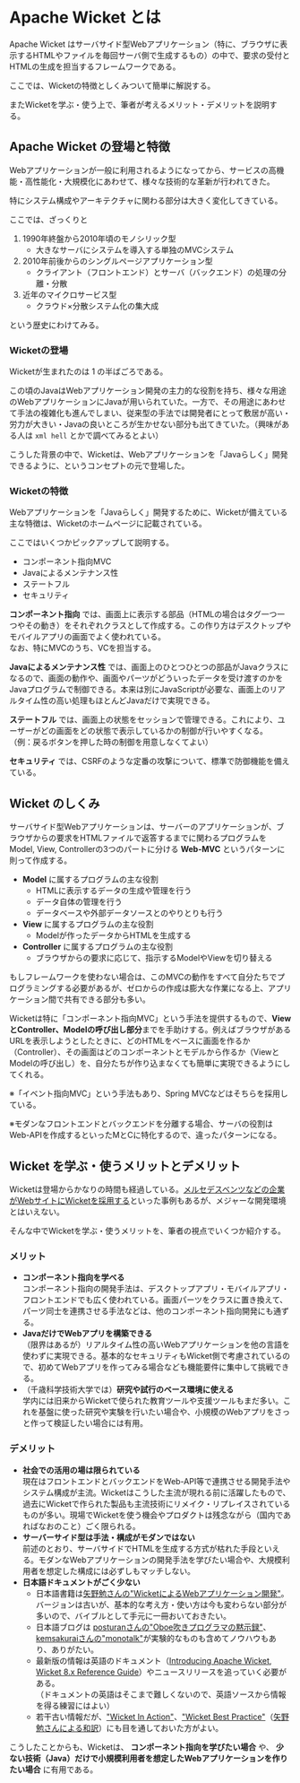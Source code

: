 # Apache Wicket とは

Apache Wicket はサーバサイド型Webアプリケーション（特に、ブラウザに表示するHTMLやファイルを毎回サーバ側で生成するもの）の中で、要求の受付とHTMLの生成を担当するフレームワークである。

ここでは、Wicketの特徴としくみついて簡単に解説する。

またWicketを学ぶ・使う上で、筆者が考えるメリット・デメリットを説明する。

## Apache Wicket の登場と特徴

Webアプリケーションが一般に利用されるようになってから、サービスの高機能・高性能化・大規模化にあわせて、様々な技術的な革新が行われてきた。

特にシステム構成やアーキテクチャに関わる部分は大きく変化してきている。

ここでは、ざっくりと

1. 1990年終盤から2010年頃のモノシリック型
    - 大きなサーバにシステムを導入する単独のMVCシステム
2. 2010年前後からのシングルページアプリケーション型
    - クライアント（フロントエンド）とサーバ（バックエンド）の処理の分離・分散
3. 近年のマイクロサービス型
    - クラウド×分散システム化の集大成

という歴史にわけてみる。

### Wicketの登場

Wicketが生まれたのは 1 の半ばごろである。

この頃のJavaはWebアプリケーション開発の主力的な役割を持ち、様々な用途のWebアプリケーションにJavaが用いられていた。一方で、その用途にあわせて手法の複雑化も進んでしまい、従来型の手法では開発者にとって敷居が高い・労力が大きい・Javaの良いところが生かせない部分も出てきていた。（興味がある人は `xml hell` とかで調べてみるとよい）

こうした背景の中で、Wicketは、Webアプリケーションを「Javaらしく」開発できるように、というコンセプトの元で登場した。

### Wicketの特徴

Webアプリケーションを「Javaらしく」開発するために、Wicketが備えている主な特徴は、Wicketのホームページに記載されている。

ここではいくつかピックアップして説明する。

- コンポーネント指向MVC
- Javaによるメンテナンス性
- ステートフル
- セキュリティ

**コンポーネント指向** では、画面上に表示する部品（HTMLの場合はタグ一つ一つやその動き）をそれぞれクラスとして作成する。この作り方はデスクトップやモバイルアプリの画面でよく使われている。<br>なお、特にMVCのうち、VCを担当する。

**Javaによるメンテナンス性** では、画面上のひとつひとつの部品がJavaクラスになるので、画面の動作や、画面やパーツがどういったデータを受け渡すのかをJavaプログラムで制御できる。本来は別にJavaScriptが必要な、画面上のリアルタイム性の高い処理もほとんどJavaだけで実現できる。

**ステートフル** では、画面上の状態をセッションで管理できる。これにより、ユーザーがどの画面をどの状態で表示しているかの制御が行いやすくなる。<br>（例：戻るボタンを押した時の制御を用意しなくてよい）

**セキュリティ** では、CSRFのような定番の攻撃について、標準で防御機能を備えている。

## Wicket のしくみ

サーバサイド型Webアプリケーションは、サーバーのアプリケーションが、ブラウザからの要求をHTMLファイルで返答するまでに関わるプログラムをModel, View, Controllerの3つのパートに分ける **Web-MVC** というパターンに則って作成する。

- **Model** に属するプログラムの主な役割
  - HTMLに表示するデータの生成や管理を行う
  - データ自体の管理を行う
  - データベースや外部データソースとのやりとりも行う
- **View** に属するプログラムの主な役割
  - Modelが作ったデータからHTMLを生成する
- **Controller** に属するプログラムの主な役割
  - ブラウザからの要求に応じて、指示するModelやViewを切り替える
  
もしフレームワークを使わない場合は、このMVCの動作をすべて自分たちでプログラミングする必要があるが、ゼロからの作成は膨大な作業になる上、アプリケーション間で共有できる部分も多い。
  
Wicketは特に「コンポーネント指向MVC」という手法を提供するもので、**ViewとController、Modelの呼び出し部分**までを手助けする。例えばブラウザがあるURLを表示しようとしたときに、どのHTMLをベースに画面を作るか（Controller）、その画面はどのコンポーネントとモデルから作るか（ViewとModelの呼び出し）を、自分たちが作り込まなくても簡単に実現できるようにしてくれる。

※「イベント指向MVC」という手法もあり、Spring MVCなどはそちらを採用している。

※モダンなフロントエンドとバックエンドを分離する場合、サーバの役割はWeb-APIを作成するといったMとCに特化するので、違ったパターンになる。

## Wicket を学ぶ・使うメリットとデメリット

Wicketは登場からかなりの時間も経過している。[メルセデスベンツなどの企業がWebサイトにWicketを採用する](https://twitter.com/apache_wicket/status/1050271799672483840)といった事例もあるが、メジャーな開発環境とはいえない。

そんな中でWicketを学ぶ・使うメリットを、筆者の視点でいくつか紹介する。

### メリット

- **コンポーネント指向を学べる**<br>コンポーネント指向の開発手法は、デスクトップアプリ・モバイルアプリ・フロントエンドでも広く使われている。画面パーツをクラスに置き換えて、パーツ同士を連携させる手法などは、他のコンポーネント指向開発にも通ずる。
- **JavaだけでWebアプリを構築できる**<br>（限界はあるが）リアルタイム性の高いWebアプリケーションを他の言語を使わずに実現できる。基本的なセキュリティもWicket側で考慮されているので、初めてWebアプリを作ってみる場合なども機能要件に集中して挑戦できる。
- （千歳科学技術大学では）**研究や試行のベース環境に使える**<br>学内には旧来からWicketで使られた教育ツールや支援ツールもまだ多い。これを基盤に使った研究や実験を行いたい場合や、小規模のWebアプリをさっと作って検証したい場合には有用。

### デメリット

- **社会での活用の場は限られている**<br>現在はフロントエンドとバックエンドをWeb-API等で連携させる開発手法やシステム構成が主流。Wicketはこうした主流が現れる前に活躍したもので、過去にWicketで作られた製品も主流技術にリメイク・リプレイスされているものが多い。現場でWicketを使う機会やプロダクトは残念ながら（国内であればなおのこと）ごく限られる。
- **サーバーサイド型は手法・構成がモダンではない**<br>前述のとおり、サーバサイドでHTMLを生成する方式が枯れた手段といえる。モダンなWebアプリケーションの開発手法を学びたい場合や、大規模利用者を想定した構成には必ずしもマッチしない。
- **日本語ドキュメントがごく少ない**
    - 日本語書籍は[矢野勉さんの"WicketによるWebアプリケーション開発"](https://www.amazon.co.jp/dp/4798022217)。バージョンは古いが、基本的な考え方・使い方は今も変わらない部分が多いので、バイブルとして手元に一冊おいておきたい。
    - 日本語ブログは [posturanさんの"Oboe吹きプログラマの黙示録"](http://oboe2uran.hatenablog.com/archive/category/Wicket)、[kemsakuraiさんの"monotalk"](https://www.monotalk.xyz/)が実験的なものも含めてノウハウもあり、ありがたい。
    - 最新版の情報は英語のドキュメント（[Introducing Apache Wicket](https://wicket.apache.org/learn/presentations/wicketIntroduction.pdf), [Wicket 8.x Reference Guide](https://ci.apache.org/projects/wicket/guide/8.x/single.html)）やニュースリリースを追っていく必要がある。<br>（ドキュメントの英語はそこまで難しくないので、英語ソースから情報を得る練習にはよい）
    - 若干古い情報だが、["Wicket In Action"](http://wicketinaction.com/)、["Wicket Best Practice"](https://ci.apache.org/projects/wicket/guide/8.x/single.html#_wicket_best_practices)（[矢野勉さんによる和訳](http://tyano.shelfinc.com/post/61768922898/wicket-best-practice-japanese)）にも目を通しておいた方がよい。

こうしたことからも、Wicketは、 **コンポーネント指向を学びたい場合** や、 **少ない技術（Java）だけで小規模利用者を想定したWebアプリケーションを作りたい場合** に有用である。